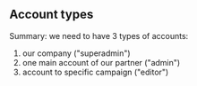 ## Account types
Summary: we need to have 3 types of accounts:
1) our company ("superadmin")
2) one main account of our partner ("admin")
3) account to specific campaign ("editor")
